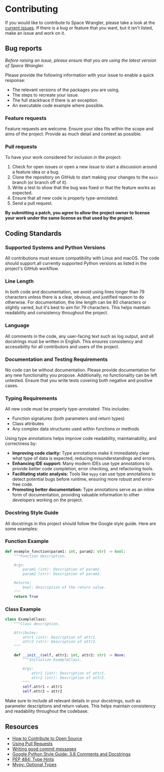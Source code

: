 # Contributing

If you would like to contribute to Space Wrangler, please take a look at the
[current issues](https://github.com/sergeyklay/space-wrangler/issues).
If there is a bug or feature that you want, but it isn't listed, make an issue
and work on it.

## Bug reports

*Before raising an issue, please ensure that you are using the latest version
of Space Wrangler.*

Please provide the following information with your issue to enable a quick
response:

* The relevant versions of the packages you are using.
* The steps to recreate your issue.
* The full stacktrace if there is an exception.
* An executable code example where possible.

### Feature requests

Feature requests are welcome. Ensure your idea fits within the scope and aims of
the project. Provide as much detail and context as possible.

### Pull requests

To have your work considered for inclusion in the project:

1. Check for open issues or open a new issue to start a discussion around a
   feature idea or a bug.
2. Clone the repository on GitHub to start making your changes to the `main`
   branch (or branch off of it).
3. Write a test to show that the bug was fixed or that the feature works as
   expected.
4. Ensure that all new code is properly type-annotated.
5. Send a pull request.

**By submitting a patch, you agree to allow the project owner to license your
work under the same license as that used by the project.**

## Coding Standards

### Supported Systems and Python Versions

All contributions must ensure compatibility with Linux and macOS. The code should
support all currently supported Python versions as listed in the project's GitHub
workflow.

### Line Length

In both code and documentation, we avoid using lines longer than 79 characters
unless there is a clear, obvious, and justified reason to do otherwise. For
documentation, the line length can be 80 characters or slightly varied, but
it's best to aim for 79 characters. This helps maintain readability and
consistency throughout the project.

### Language

All comments in the code, any user-facing text such as log output, and all
docstrings must be written in English. This ensures consistency and
accessibility for all contributors and users of the project.

### Documentation and Testing Requirements

No code can be without documentation. Please provide documentation for any new
functionality you propose. Additionally, no functionality can be left untested.
Ensure that you write tests covering both negative and positive cases.

### Typing Requirements

All new code must be properly type-annotated. This includes:

- Function signatures (both parameters and return types)
- Class attributes
- Any complex data structures used within functions or methods

Using type annotations helps improve code readability, maintainability, and
correctness by:

- **Improving code clarity:** Type annotations make it immediately clear what
  type of data is expected, reducing misunderstandings and errors.
- **Enhancing IDE support:** Many modern IDEs use type annotations to provide
  better code completion, error checking, and refactoring tools.
- **Facilitating static analysis:** Tools like `mypy` can use type annotations
  to detect potential bugs before runtime, ensuring more robust and error-free code.
- **Promoting better documentation:** Type annotations serve as an inline form
  of documentation, providing valuable information to other developers working
  on the project.

### Docstring Style Guide

All docstrings in this project should follow the Google style guide. Here are
some examples:

### Function Example

```python
def example_function(param1: int, param2: str) -> bool:
    """Function description.

    Args:
        param1 (int): Description of param1.
        param2 (str): Description of param2.

    Returns:
        bool: Description of the return value.
    """
    return True
```

### Class Example

```python
class ExampleClass:
    """Class description.

    Attributes:
        attr1 (int): Description of attr1.
        attr2 (str): Description of attr2.
    """

    def __init__(self, attr1: int, attr2: str) -> None:
        """Initialize ExampleClass.

        Args:
            attr1 (int): Description of attr1.
            attr2 (str): Description of attr2.
        """
        self.attr1 = attr1
        self.attr2 = attr2
```

Make sure to include all relevant details in your docstrings, such as parameter
descriptions and return values. This helps maintain consistency and readability
throughout the codebase.

## Resources

* [How to Contribute to Open Source](https://opensource.guide/how-to-contribute/)
* [Using Pull Requests](https://help.github.com/articles/about-pull-requests/)
* [Writing good commit messages](http://tbaggery.com/2008/04/19/a-note-about-git-commit-messages.html)
* [Google Python Style Guide: 3.8 Comments and Docstrings](https://google.github.io/styleguide/pyguide.html#38-comments-and-docstrings)
* [PEP 484: Type Hints](https://www.python.org/dev/peps/pep-0484/)
* [Mypy: Optional Types](https://mypy.readthedocs.io/en/stable/kinds_of_types.html#optional-types)
